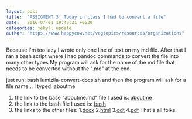```yaml
---
layout: post
title:  "ASSIGMENT 3: Today in class I had to convert a file"
date:   2016-07-01 19:45:31 +0530
categories: jekyll update
author: "https://www.happycow.net/vegtopics/resources/organizations"
---
```


Because I'm too lazy I wrote only one line of text on my md file.
After that I ran a bash script where I had pandoc commands to convert the file into many other types
My program will ask for the name of the md file that needs to be converted without the ".md" at the end.

just run:
bash lumizila-convert-docs.sh
and then the program will ask for a file name... I typed: 
aboutme

1. the link to the base "aboutme.md" file I used is: [aboutme](https://github.com/lumizila/assignment-3-convert-some-documents-lumizila/blob/master/aboutme.md)
2. the link to the bash file I used is: [bash](https://github.com/lumizila/assignment-3-convert-some-documents-lumizila/blob/master/lumizila-convert-docs.sh)
3. the links to the other files:
1.[docx](https://github.com/lumizila/assignment-3-convert-some-documents-lumizila/blob/master/aboutme.docx)
2.[html](https://github.com/lumizila/assignment-3-convert-some-documents-lumizila/blob/master/aboutme.html)
3.[odt](https://github.com/lumizila/assignment-3-convert-some-documents-lumizila/blob/master/aboutme.odt)
4.[pdf](https://github.com/lumizila/assignment-3-convert-some-documents-lumizila/blob/master/aboutme.pdf)
That's all folks.

